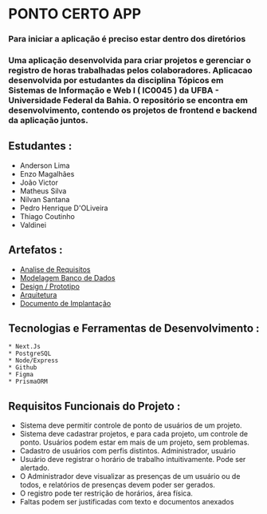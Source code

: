 # PONTO CERTO APP

### Para iniciar a aplicação é preciso estar dentro dos diretórios

### Uma aplicação desenvolvida para criar projetos e gerenciar o registro de horas trabalhadas pelos colaboradores. Aplicacao desenvolvida por estudantes da disciplina Tópicos em Sistemas de Informação e Web I ( IC0045 ) da UFBA - Universidade Federal da Bahia. O repositório se encontra em desenvolvimento, contendo os projetos de frontend e backend da aplicação juntos.

## Estudantes :

- Anderson Lima
- Enzo Magalhães
- João Victor
- Matheus Silva
- Nilvan Santana
- Pedro Henrique D'OLiveira
- Thiago Coutinho
- Valdinei

## Artefatos :

   *  [Analise de Requisitos](https://docs.google.com/document/d/1JJkzh4c4Oqv1635J20rD4OgUo484GBmA/edit?usp=sharing&ouid=116266237238255223813&rtpof=true&sd=true)
   *  [Modelagem Banco de Dados](https://dbdiagram.io/d/64dc27ec02bd1c4a5ed570ac)
   *  [Design / Prototipo](https://www.figma.com/file/aXFWoeRPZ78SR0bgWpYo1E/work-tracker?type=design&node-id=0-1&mode=design&t=sL47pic2KwJpMmyp-0)
   *  [Arquitetura](https://excalidraw.com/#room=9b10a0f58671a9442ae3,AU1ISgoBRiTHiPKXDcfmKg)
   *  [Documento de Implantação](https://docs.google.com/document/d/1MpXT17tM15vYQKx0mYJwhpblmP5Zc2ciGB2Fu7iP7No/edit?usp=sharing)

## Tecnologias e Ferramentas de Desenvolvimento :

    * Next.Js
    * PostgreSQL
    * Node/Express
    * Github
    * Figma
    * PrismaORM

## Requisitos Funcionais do Projeto :

  * Sistema deve permitir controle de ponto de usuários de um projeto.
  * Sistema deve cadastrar projetos, e para cada projeto, um controle de ponto. Usuários podem estar em mais de um projeto, sem problemas.
  * Cadastro de usuários com perfis distintos. Administrador, usuário
  * Usuário deve registrar o horário de trabalho intuitivamente. Pode ser alertado.
  * O Administrador deve visualizar as presenças de um usuário ou de todos, e relatórios de presenças devem poder ser gerados.
  * O registro pode ter restrição de horários, área física.
  * Faltas podem ser justificadas com texto e documentos anexados

